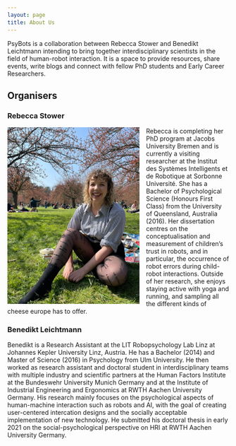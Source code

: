 ```yaml
---
layout: page
title: About Us
---
```


PsyBots is a collaboration between Rebecca Stower and Benedikt Leichtmann intending to bring together interdisciplinary scientists in the field of human-robot interaction. It is a space to provide resources, share events, write blogs and connect with fellow PhD students and Early Career Researchers. 

## Organisers

### Rebecca Stower

<img style="float: left; padding-right:15px" src="/assets/img/IMG-20210404-WA0024.jpg" alt="Rebecca Stower" width="300"/>

Rebecca is completing her PhD program at Jacobs University Bremen and is currently a visiting researcher at the Institut des Systèmes Intelligents et de Robotique at Sorbonne Université. She has a Bachelor of Psychological Science (Honours First Class) from the University of Queensland, Australia (2016). Her dissertation centres on the conceptualisation and measurement of children’s trust in robots, and in particular, the occurrence of robot errors during child-robot interactions. Outside of her research, she enjoys staying active with yoga and running, and sampling all the different kinds of cheese europe has to offer. 

### Benedikt Leichtmann

Benedikt is a Research Assistant at the LIT Robopsychology Lab Linz at Johannes Kepler University Linz, Austria. He has a Bachelor (2014) and Master of Science (2016) in Psychology from Ulm University. He then worked as research assistant and doctoral student in interdisciplinary teams with multiple industry and scientific partners at the Human Factors Institute at the Bundeswehr University Munich Germany and at the Institute of Industrial Engineering and Ergonomics at RWTH Aachen University Germany. His research mainly focuses on the psychological aspects of human-machine interaction such as robots and AI, with the goal of creating user-centered intercation designs and the socially acceptable implementation of new technology. He submitted his doctoral thesis in early 2021 on the social-psychological perspective on HRI at RWTH Aachen University Germany.
